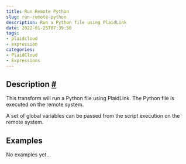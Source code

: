 ```yaml
---
title: Run Remote Python
slug: run-remote-python
description: Run a Python file using PlaidLink
date: 2022-01-25T07:39:50
tags:
- plaidcloud
- expression
categories:
- PlaidCloud
- Expressions
---
```



## Description [#](https://plaidcloud.com/docs/run-remote-python/#0-toc-title)


This transform will run a Python file using PlaidLink. The Python file is executed on the remote system.



A set of global variables can be passed from the script execution on the remote system.



## Examples

No examples yet...
